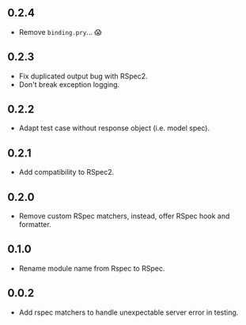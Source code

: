 ## 0.2.4
- Remove `binding.pry`... :scream:

## 0.2.3
- Fix duplicated output bug with RSpec2.
- Don't break exception logging.

## 0.2.2
- Adapt test case without response object (i.e. model spec).

## 0.2.1
- Add compatibility to RSpec2.

## 0.2.0
- Remove custom RSpec matchers, instead, offer RSpec hook and formatter.

## 0.1.0
- Rename module name from Rspec to RSpec.

## 0.0.2
- Add rspec matchers to handle unexpectable server error in testing.
